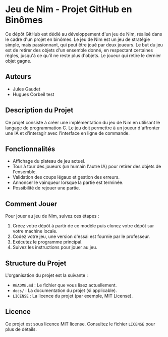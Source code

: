 # Jeu de Nim - Projet GitHub en Binômes

Ce dépôt GitHub est dédié au développement d'un jeu de Nim, réalisé dans le cadre d'un projet en binômes. Le jeu de Nim est un jeu de stratégie simple, mais passionnant, qui peut être joué par deux joueurs. Le but du jeu est de retirer des objets d'un ensemble donné, en respectant certaines règles, jusqu'à ce qu'il ne reste plus d'objets. Le joueur qui retire le dernier objet gagne.

## Auteurs

- Jules Gaudet
- Hugues Corbeil test

## Description du Projet

Ce projet consiste à créer une implémentation du jeu de Nim en utilisant le langage de programmation C. Le jeu doit permettre à un joueur d'affronter une IA et d'interagir avec l'interface en ligne de commande.

## Fonctionnalités

- Affichage du plateau de jeu actuel.
- Tour à tour des joueurs (un humain l'autre IA) pour retirer des objets de l'ensemble.
- Validation des coups légaux et gestion des erreurs.
- Annoncer le vainqueur lorsque la partie est terminée.
- Possibilité de rejouer une partie.

## Comment Jouer

Pour jouer au jeu de Nim, suivez ces étapes :

1. Créez votre dépôt à partir de ce modèle puis clonez votre dépôt sur votre machine locale.
2. Codez votre jeu, une version d'essai est fournie par le professeur.
3. Exécutez le programme principal.
4. Suivez les instructions pour jouer au jeu.

## Structure du Projet

L'organisation du projet est la suivante :

- `README.md` : Le fichier que vous lisez actuellement.
- `docs/` : La documentation du projet (si applicable).
- `LICENSE` : La licence du projet (par exemple, MIT License).

## Licence

Ce projet est sous licence MIT license. Consultez le fichier `LICENSE` pour plus de détails.
